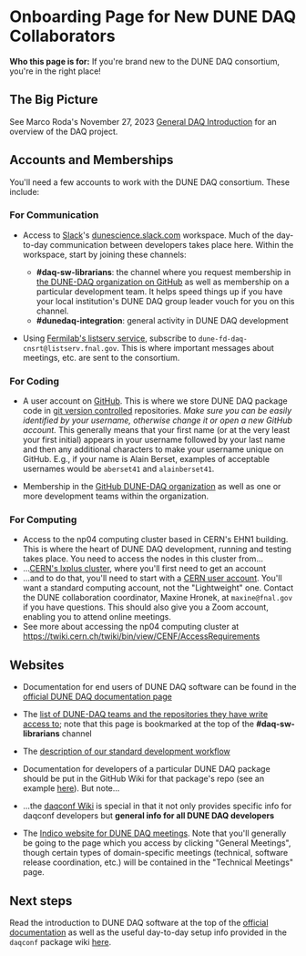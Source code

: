 
# Onboarding Page for New DUNE DAQ Collaborators

**Who this page is for:** If you're brand new to the DUNE DAQ consortium, you're in the right place!

## The Big Picture

See Marco Roda's November 27, 2023 [General DAQ Introduction](https://indico.fnal.gov/event/61978/contributions/279480/attachments/173044/234062/DAQ%20Intro.pdf) for an overview of the DAQ project. 

## Accounts and Memberships 

You'll need a few accounts to work with the DUNE DAQ consortium. These include:

### For Communication

* Access to [Slack](https://slack.com)'s [dunescience.slack.com](https://dunescience.slack.com) workspace. Much of the day-to-day communication between developers takes place here. Within the workspace, start by joining these channels:
    * **#daq-sw-librarians**: the channel where you request membership in [the DUNE-DAQ organization on GitHub](https://github.com/DUNE-DAQ) as well as membership on a particular development team. It helps speed things up if you have your local institution's DUNE DAQ group leader vouch for you on this channel.  
    * **#dunedaq-integration**: general activity in DUNE DAQ development

* Using [Fermilab's listserv service](https://listserv.fnal.gov/), subscribe to `dune-fd-daq-cnsrt@listserv.fnal.gov`. This is where important messages about meetings, etc. are sent to the consortium. 


### For Coding

* A user account on [GitHub](https://github.com/). This is where we store DUNE DAQ package code in [git version controlled](https://git-scm.com/) repositories. _Make sure you can be easily identified by your username, otherwise change it or open a new GitHub account._ This generally means that your first name (or at the very least your first initial) appears in your username followed by your last name and then any additional characters to make your username unique on GitHub. E.g., if your name is Alain Berset, examples of acceptable usernames would be `aberset41` and `alainberset41`. 

* Membership in the [GitHub DUNE-DAQ organization](https://github.com/DUNE-DAQ) as well as one or more development teams within the organization.

### For Computing

* Access to the np04 computing cluster based in CERN's EHN1 building. This is where the heart of DUNE DAQ development, running and testing takes place. You need to access the nodes in this cluster from...
* ...[CERN's lxplus cluster](https://abpcomputing.web.cern.ch/computing_resources/lxplus/), where you'll first need to get an account
* ...and to do that, you'll need to start with a [CERN user account](https://account.cern.ch/account/). You'll want a standard computing account, not the "Lightweight" one. Contact the DUNE collaboration coordinator, Maxine Hronek, at `maxine@fnal.gov` if you have questions. This should also give you a Zoom account, enabling you to attend online meetings. 
* See more about accessing the np04 computing cluster at https://twiki.cern.ch/twiki/bin/view/CENF/AccessRequirements


## Websites

* Documentation for end users of DUNE DAQ software can be found in the [official DUNE DAQ documentation page](https://dune-daq-sw.readthedocs.io/en/latest/)

* The [list of DUNE-DAQ teams and the repositories they have write access to](https://dune-daq-sw.readthedocs.io/en/latest/packages/daq-release/team_repos/); note that this page is bookmarked at the top of the **#daq-sw-librarians** channel

* The [description of our standard development workflow](https://dune-daq-sw.readthedocs.io/en/latest/packages/daq-release/development_workflow_gitflow/)

* Documentation for developers of a particular DUNE DAQ package should be put in the GitHub Wiki for that package's repo (see an example [here](https://github.com/DUNE-DAQ/dpdklibs/wiki)). But note...

* ...the [daqconf Wiki](https://github.com/DUNE-DAQ/daqconf/wiki) is special in that it not only provides specific info for daqconf developers but **general info for all DUNE DAQ developers**

* The [Indico website for DUNE DAQ meetings](https://indico.fnal.gov/category/700/). Note that you'll generally be going to the page which you access by clicking "General Meetings", though certain types of domain-specific meetings (technical, software release coordination, etc.) will be contained in the "Technical Meetings" page. 

## Next steps

Read the introduction to DUNE DAQ software at the top of the [official documentation](https://dune-daq-sw.readthedocs.io/en/latest/) as well as the useful day-to-day setup info provided in the `daqconf` package wiki [here](https://github.com/DUNE-DAQ/daqconf/wiki/Instructions-for-setting-up-an-FD-development-software-area). 

